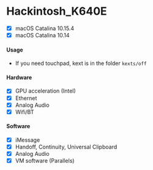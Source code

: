 # Hackintosh_K640E

* [x] macOS Catalina 10.15.4
* [x] macOS Catalina 10.14

#### Usage

- If you need touchpad, kext is in the folder `kexts/off`

#### Hardware

* [x] GPU acceleration (Intel)
* [x] Ethernet
* [x] Analog Audio
* [x] Wifi/BT

#### Software

* [x] iMessage
* [x] Handoff, Continuity, Universal Clipboard
* [x] Analog Audio
* [x] VM software (Parallels)
